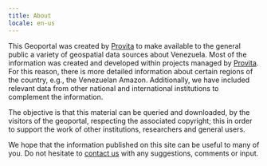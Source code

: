 ```yaml
---
title: About
locale: en-us
---
```

This Geoportal was created by [Provita](https://www.provita.org.ve/) to make available to the general public a variety of geospatial data sources about Venezuela. Most of the information was created and developed within projects managed by [Provita](https://www.provita.org.ve/). For this reason, there is more detailed information about certain regions of the country, e.g., the Venezuelan Amazon. Additionally, we have included relevant data from other national and international institutions to complement the information.

The objective is that this material can be queried and downloaded, by the visitors of the geoportal, respecting the associated copyright; this in order to support the work of other institutions, researchers and general users.

We hope that the information published on this site can be useful to many of you. Do not hesitate to [contact us](/contact) with any suggestions, comments or input.




   